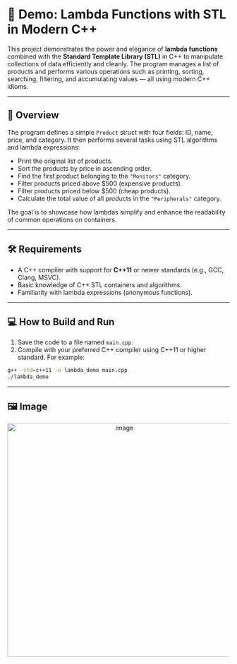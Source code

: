 # 🚀 Demo: Lambda Functions with STL in Modern C++

This project demonstrates the power and elegance of **lambda functions** combined with the **Standard Template Library (STL)** in C++ to manipulate collections of data efficiently and cleanly. The program manages a list of products and performs various operations such as printing, sorting, searching, filtering, and accumulating values — all using modern C++ idioms.

---

## 📖 Overview

The program defines a simple `Product` struct with four fields: ID, name, price, and category. It then performs several tasks using STL algorithms and lambda expressions:

- Print the original list of products.
- Sort the products by price in ascending order.
- Find the first product belonging to the `"Monitors"` category.
- Filter products priced above $500 (expensive products).
- Filter products priced below $500 (cheap products).
- Calculate the total value of all products in the `"Peripherals"` category.

The goal is to showcase how lambdas simplify and enhance the readability of common operations on containers.

---

## 🛠️ Requirements

- A C++ compiler with support for **C++11** or newer standards (e.g., GCC, Clang, MSVC).
- Basic knowledge of C++ STL containers and algorithms.
- Familiarity with lambda expressions (anonymous functions).

---

## 💻 How to Build and Run

1. Save the code to a file named `main.cpp`.
2. Compile with your preferred C++ compiler using C++11 or higher standard. For example:

```bash
g++ -std=c++11 -o lambda_demo main.cpp
./lambda_demo
```

---

## 🖼️ Image

<div align="center">
<img width="515" height="530" alt="image" src="https://github.com/user-attachments/assets/55f550b8-8be2-4a1b-b9e0-9d051160b8d7" />
</div>
